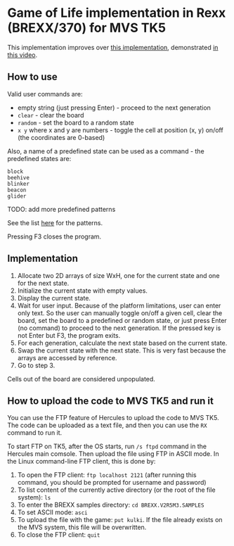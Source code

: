 # Game of Life implementation in Rexx (BREXX/370) for MVS TK5

This implementation improves over [this implementation](https://github.com/moshix/mvs/blob/master/life.rexx), demonstrated [in this video](https://www.youtube.com/watch?v=JzIyFzF6y9Q).

## How to use

Valid user commands are:

- empty string (just pressing Enter) - proceed to the next generation
- `clear` - clear the board
- `random` - set the board to a random state
- `x y` where x and y are numbers - toggle the cell at position (x, y) on/off (the coordinates are 0-based)

Also, a name of a predefined state can be used as a command - the predefined states are:

```
block
beehive
blinker
beacon
glider
```

TODO: add more predefined patterns

See the list [here](https://en.wikipedia.org/wiki/Conway%27s_Game_of_Life#Examples_of_patterns) for the patterns.

Pressing F3 closes the program.

## Implementation

1. Allocate two 2D arrays of size WxH, one for the current state and one for the next state.
2. Initialize the current state with empty values.
3. Display the current state.
4. Wait for user input. Because of the platform limitations, user can enter only text. So the user can manually toggle on/off a given cell, clear the board, set the board to a predefined or random state, or just press Enter (no command) to proceed to the next generation. If the pressed key is not Enter but F3, the program exits.
5. For each generation, calculate the next state based on the current state.
6. Swap the current state with the next state. This is very fast because the arrays are accessed by reference.
7. Go to step 3.

Cells out of the board are considered unpopulated.

## How to upload the code to MVS TK5 and run it

You can use the FTP feature of Hercules to upload the code to MVS TK5. The code can be uploaded as a text file, and then you can use the `RX` command to run it.

To start FTP on TK5, after the OS starts, run `/s ftpd` command in the Hercules main comsole. Then upload the file using FTP in ASCII mode. In the Linux command-line FTP client, this is done by:

1. To open the FTP client: `ftp localhost 2121` (after running this command, you should be prompted for username and password)
2. To list content of the currently active directory (or the root of the file system): `ls`
3. To enter the BREXX samples directory: `cd BREXX.V2R5M3.SAMPLES`
4. To set ASCII mode: `asci`
5. To upload the file with the game: `put kulki`. If the file already exists on the MVS system, this file will be overwritten.
6. To close the FTP client: `quit`
